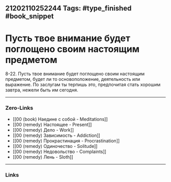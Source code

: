 21202110252244
Tags: #type_finished #book_snippet 
---
# Пусть твое внимание будет поглощено своим настоящим предметом

 8-22. Пусть твое внимание будет поглощено своим настоящим предметом, будет ли то основоположение, деятельность или выражение. По заслугам ты терпишь это, предпочитая стать хорошим завтра, нежели быть им сегодня. 

---
### Zero-Links
 - [[00 (book) Наедине с собой - Meditations]]
 - [[00 (remedy) Настоящее - Present]]
 - [[00 (remedy) Дело - Work]]
 - [[00 (remedy) Зависимость - Addiction]]
 - [[00 (remedy) Прокрастинация - Procrastination]]
 - [[00 (remedy) Одиночество - Solitude]]
 - [[00 (remedy) Недовольство - Complaints]]
 - [[00 (remedy) Лень - Sloth]]
---
### Links
